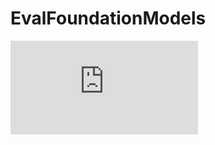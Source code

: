 # EvalFoundationModels

![alt text](https://github.com/sonnetx/EvalFoundationModelse/DBDSFest2024.pdf)
